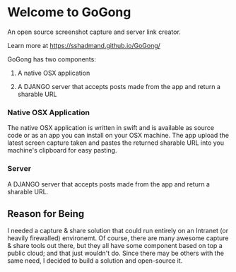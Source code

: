 # Welcome to GoGong
An open source screenshot capture and server link creator. 

Learn more at https://sshadmand.github.io/GoGong/

GoGong has two components:

 1. A native OSX application

 2. A DJANGO server that accepts posts made from the app and return a sharable URL


### Native OSX Application
 
The native OSX application is written in swift and is available as source code or as an app you can install on your OSX machine. The app upload the latest screen capture taken and pastes the returned sharable URL into you machine's clipboard for easy pasting.
 
### Server

A DJANGO server that accepts posts made from the app and return a sharable URL.

## Reason for Being
I needed a capture & share solution that could run entirely on an Intranet (or heavily firewalled) environemt. Of course, there are many awesome capture & share tools out there, but they all have some component based on top a public cloud; and that just wouldn't do. Since there may be others with the same need, I decided to build a solution and open-source it.
